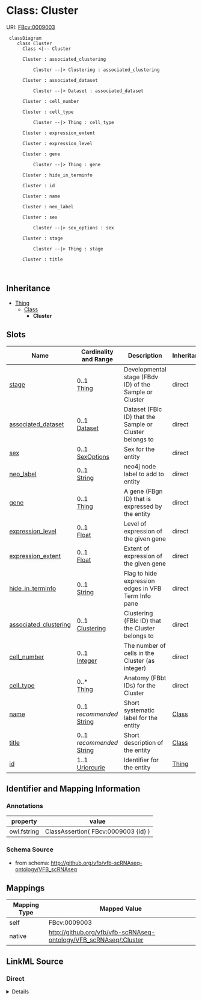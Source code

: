 # Class: Cluster



URI: [FBcv:0009003](http://purl.obolibrary.org/obo/FBcv_0009003)




```mermaid
 classDiagram
    class Cluster
      Class <|-- Cluster
      
      Cluster : associated_clustering
        
          Cluster --|> Clustering : associated_clustering
        
      Cluster : associated_dataset
        
          Cluster --|> Dataset : associated_dataset
        
      Cluster : cell_number
        
      Cluster : cell_type
        
          Cluster --|> Thing : cell_type
        
      Cluster : expression_extent
        
      Cluster : expression_level
        
      Cluster : gene
        
          Cluster --|> Thing : gene
        
      Cluster : hide_in_terminfo
        
      Cluster : id
        
      Cluster : name
        
      Cluster : neo_label
        
      Cluster : sex
        
          Cluster --|> sex_options : sex
        
      Cluster : stage
        
          Cluster --|> Thing : stage
        
      Cluster : title
        
      
```





## Inheritance
* [Thing](Thing.md)
    * [Class](Class.md)
        * **Cluster**



## Slots

| Name | Cardinality and Range | Description | Inheritance |
| ---  | --- | --- | --- |
| [stage](stage.md) | 0..1 <br/> [Thing](Thing.md) | Developmental stage (FBdv ID) of the Sample or Cluster | direct |
| [associated_dataset](associated_dataset.md) | 0..1 <br/> [Dataset](Dataset.md) | Dataset (FBlc ID) that the Sample or Cluster belongs to | direct |
| [sex](sex.md) | 0..1 <br/> [SexOptions](SexOptions.md) | Sex for the entity | direct |
| [neo_label](neo_label.md) | 0..1 <br/> [String](String.md) | neo4j node label to add to entity | direct |
| [gene](gene.md) | 0..1 <br/> [Thing](Thing.md) | A gene (FBgn ID) that is expressed by the entity | direct |
| [expression_level](expression_level.md) | 0..1 <br/> [Float](Float.md) | Level of expression of the given gene | direct |
| [expression_extent](expression_extent.md) | 0..1 <br/> [Float](Float.md) | Extent of expression of the given gene | direct |
| [hide_in_terminfo](hide_in_terminfo.md) | 0..1 <br/> [String](String.md) | Flag to hide expression edges in VFB Term Info pane | direct |
| [associated_clustering](associated_clustering.md) | 0..1 <br/> [Clustering](Clustering.md) | Clustering (FBlc ID) that the Cluster belongs to | direct |
| [cell_number](cell_number.md) | 0..1 <br/> [Integer](Integer.md) | The number of cells in the Cluster (as integer) | direct |
| [cell_type](cell_type.md) | 0..* <br/> [Thing](Thing.md) | Anatomy (FBbt IDs) for the Cluster | direct |
| [name](name.md) | 0..1 _recommended_ <br/> [String](String.md) | Short systematic label for the entity | [Class](Class.md) |
| [title](title.md) | 0..1 _recommended_ <br/> [String](String.md) | Short description of the entity | [Class](Class.md) |
| [id](id.md) | 1..1 <br/> [Uriorcurie](Uriorcurie.md) | Identifier for the entity | [Thing](Thing.md) |









## Identifier and Mapping Information





### Annotations

| property | value |
| --- | --- |
| owl.fstring | ClassAssertion( FBcv:0009003 {id} ) |



### Schema Source


* from schema: http://github.org/vfb/vfb-scRNAseq-ontology/VFB_scRNAseq





## Mappings

| Mapping Type | Mapped Value |
| ---  | ---  |
| self | FBcv:0009003 |
| native | http://github.org/vfb/vfb-scRNAseq-ontology/VFB_scRNAseq/:Cluster |





## LinkML Source

<!-- TODO: investigate https://stackoverflow.com/questions/37606292/how-to-create-tabbed-code-blocks-in-mkdocs-or-sphinx -->

### Direct

<details>
```yaml
name: Cluster
annotations:
  owl.fstring:
    tag: owl.fstring
    value: ClassAssertion( FBcv:0009003 {id} )
from_schema: http://github.org/vfb/vfb-scRNAseq-ontology/VFB_scRNAseq
is_a: Class
slots:
- stage
- associated_dataset
- sex
- neo_label
- gene
- expression_level
- expression_extent
- hide_in_terminfo
attributes:
  associated_clustering:
    name: associated_clustering
    annotations:
      owl:
        tag: owl
        value: ObjectPropertyAssertion
    description: Clustering (FBlc ID) that the Cluster belongs to.
    from_schema: http://github.org/vfb/vfb-scRNAseq-ontology/VFB_scRNAseq
    rank: 1000
    slot_uri: BFO:0000050
    range: Clustering
  cell_number:
    name: cell_number
    annotations:
      owl.fstring:
        tag: owl.fstring
        value: DataPropertyAssertion( BAO:0002811 {id} {cell_number} ^^xsd:integer
          )
    description: The number of cells in the Cluster (as integer).
    from_schema: http://github.org/vfb/vfb-scRNAseq-ontology/VFB_scRNAseq
    rank: 1000
    slot_uri: BAO:0002811
    range: integer
  cell_type:
    name: cell_type
    annotations:
      owl.fstring:
        tag: owl.fstring
        value: ClassAssertion( ObjectSomeValuesFrom( RO:0002473 {V} ) {id} )
    description: Anatomy (FBbt IDs) for the Cluster. Multiple IDs should be separated
      with '|'.
    from_schema: http://github.org/vfb/vfb-scRNAseq-ontology/VFB_scRNAseq
    rank: 1000
    slot_uri: RO:0002473
    multivalued: true
    range: Thing
class_uri: FBcv:0009003

```
</details>

### Induced

<details>
```yaml
name: Cluster
annotations:
  owl.fstring:
    tag: owl.fstring
    value: ClassAssertion( FBcv:0009003 {id} )
from_schema: http://github.org/vfb/vfb-scRNAseq-ontology/VFB_scRNAseq
is_a: Class
attributes:
  associated_clustering:
    name: associated_clustering
    annotations:
      owl:
        tag: owl
        value: ObjectPropertyAssertion
    description: Clustering (FBlc ID) that the Cluster belongs to.
    from_schema: http://github.org/vfb/vfb-scRNAseq-ontology/VFB_scRNAseq
    rank: 1000
    slot_uri: BFO:0000050
    alias: associated_clustering
    owner: Cluster
    domain_of:
    - Cluster
    range: Clustering
  cell_number:
    name: cell_number
    annotations:
      owl.fstring:
        tag: owl.fstring
        value: DataPropertyAssertion( BAO:0002811 {id} {cell_number} ^^xsd:integer
          )
    description: The number of cells in the Cluster (as integer).
    from_schema: http://github.org/vfb/vfb-scRNAseq-ontology/VFB_scRNAseq
    rank: 1000
    slot_uri: BAO:0002811
    alias: cell_number
    owner: Cluster
    domain_of:
    - Cluster
    range: integer
  cell_type:
    name: cell_type
    annotations:
      owl.fstring:
        tag: owl.fstring
        value: ClassAssertion( ObjectSomeValuesFrom( RO:0002473 {V} ) {id} )
    description: Anatomy (FBbt IDs) for the Cluster. Multiple IDs should be separated
      with '|'.
    from_schema: http://github.org/vfb/vfb-scRNAseq-ontology/VFB_scRNAseq
    rank: 1000
    slot_uri: RO:0002473
    multivalued: true
    alias: cell_type
    owner: Cluster
    domain_of:
    - Cluster
    range: Thing
  stage:
    name: stage
    annotations:
      owl.fstring:
        tag: owl.fstring
        value: ClassAssertion( ObjectSomeValuesFrom( RO:0002490 {V} ) {id} )
    description: Developmental stage (FBdv ID) of the Sample or Cluster.
    from_schema: http://github.org/vfb/vfb-scRNAseq-ontology/VFB_scRNAseq
    rank: 1000
    slot_uri: RO:0002490
    alias: stage
    owner: Cluster
    domain_of:
    - Sample
    - Cluster
    range: Thing
  associated_dataset:
    name: associated_dataset
    annotations:
      owl.fstring:
        tag: owl.fstring
        value: AnnotationAssertion( dcterms:source {id} {V} )
    description: Dataset (FBlc ID) that the Sample or Cluster belongs to.
    from_schema: http://github.org/vfb/vfb-scRNAseq-ontology/VFB_scRNAseq
    rank: 1000
    slot_uri: dcterms:source
    alias: associated_dataset
    owner: Cluster
    domain_of:
    - Sample
    - Assay
    - Clustering
    - Cluster
    range: Dataset
  sex:
    name: sex
    annotations:
      owl.fstring:
        tag: owl.fstring
        value: ClassAssertion( ObjectSomeValuesFrom( BFO:0000050 {V} ) {id} )
    description: Sex for the entity. Should be 'male' or 'female'.
    from_schema: http://github.org/vfb/vfb-scRNAseq-ontology/VFB_scRNAseq
    rank: 1000
    slot_uri: BFO:0000050
    alias: sex
    owner: Cluster
    domain_of:
    - Sample
    - Cluster
    range: sex_options
  neo_label:
    name: neo_label
    annotations:
      owl:
        tag: owl
        value: AnnotationProperty
    description: neo4j node label to add to entity.
    from_schema: http://github.org/vfb/vfb-scRNAseq-ontology/VFB_scRNAseq
    rank: 1000
    slot_uri: neo_property:nodeLabel
    alias: neo_label
    owner: Cluster
    domain_of:
    - Dataset
    - Sample
    - Assay
    - Cluster
    - Publication
    range: string
  gene:
    name: gene
    annotations:
      owl.template:
        tag: owl.template
        value: "{% if gene %}\nClassAssertion ( \n    Annotation ( neo_custom:hide_in_terminfo\
          \ {{hide_in_terminfo}} ) \n    Annotation ( neo_custom:expression_level\
          \ {{expression_level}} ) \n    {% if expression_extent %}\n    Annotation\
          \ ( neo_custom:expression_extent {{expression_extent}} ) \n    {% endif\
          \ %}\n    ObjectSomeValuesFrom ( RO:0002292 {{gene}}) {{id}})\n{% endif\
          \ %}"
    description: A gene (FBgn ID) that is expressed by the entity. Max one gene per
      tsv row alongside its expression_level, expression_extent (for scRNAseq clusters)
      and hide_in_terminfo (=true).
    from_schema: http://github.org/vfb/vfb-scRNAseq-ontology/VFB_scRNAseq
    rank: 1000
    slot_uri: RO:0002292
    alias: gene
    owner: Cluster
    domain_of:
    - Cluster
    range: Thing
  expression_level:
    name: expression_level
    description: Level of expression of the given gene.
    from_schema: http://github.org/vfb/vfb-scRNAseq-ontology/VFB_scRNAseq
    rank: 1000
    slot_uri: neo_custom:expression_level
    alias: expression_level
    owner: Cluster
    domain_of:
    - Cluster
    range: float
  expression_extent:
    name: expression_extent
    description: Extent of expression of the given gene.
    from_schema: http://github.org/vfb/vfb-scRNAseq-ontology/VFB_scRNAseq
    rank: 1000
    slot_uri: neo_custom:expression_extent
    alias: expression_extent
    owner: Cluster
    domain_of:
    - Cluster
    range: float
  hide_in_terminfo:
    name: hide_in_terminfo
    description: Flag to hide expression edges in VFB Term Info pane. Range must be
      string - boolean changes capitalisation and does not add datatype anyway.
    from_schema: http://github.org/vfb/vfb-scRNAseq-ontology/VFB_scRNAseq
    rank: 1000
    slot_uri: neo_custom:hide_in_terminfo
    alias: hide_in_terminfo
    owner: Cluster
    domain_of:
    - Cluster
    range: string
  name:
    name: name
    annotations:
      owl:
        tag: owl
        value: AnnotationAssertion
    description: Short systematic label for the entity.
    from_schema: http://github.org/vfb/vfb-scRNAseq-ontology/VFB_scRNAseq
    rank: 1000
    slot_uri: rdfs:label
    alias: name
    owner: Cluster
    domain_of:
    - Class
    range: string
    recommended: true
  title:
    name: title
    annotations:
      owl:
        tag: owl
        value: AnnotationAssertion
    description: Short description of the entity.
    from_schema: http://github.org/vfb/vfb-scRNAseq-ontology/VFB_scRNAseq
    rank: 1000
    slot_uri: IAO:0000115
    alias: title
    owner: Cluster
    domain_of:
    - Class
    range: string
    recommended: true
  id:
    name: id
    description: Identifier for the entity. FlyBase identifiers should be prefixed
      with 'FlyBase:'.
    from_schema: http://github.org/vfb/vfb-scRNAseq-ontology/VFB_scRNAseq
    rank: 1000
    identifier: true
    alias: id
    owner: Cluster
    domain_of:
    - Thing
    range: uriorcurie
    required: true
class_uri: FBcv:0009003

```
</details>